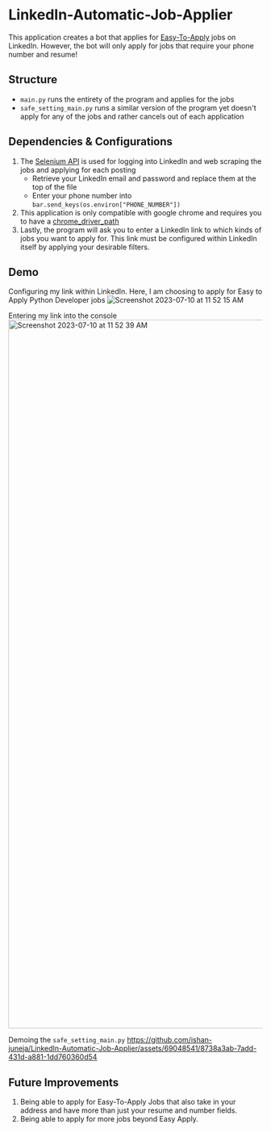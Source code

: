 # LinkedIn-Automatic-Job-Applier

This application creates a bot that applies for [Easy-To-Apply]("https://business.linkedin.com/talent-solutions/product-update/recruiting-and-candidate-search-tool/lever/easy-apply") jobs on LinkedIn. However, the bot will only apply for jobs that require your phone number and resume!

## Structure
- `main.py` runs the entirety of the program and applies for the jobs
- `safe_setting_main.py` runs a similar version of the program yet doesn't apply for any of the jobs and rather cancels out of each application

## Dependencies & Configurations
1. The [Selenium API](https://www.selenium.dev/documentation/webdriver/) is used for logging into LinkedIn and web scraping the jobs and applying for each posting
   - Retrieve your LinkedIn email and password and replace them at the top of the file
   - Enter your phone number into `bar.send_keys(os.environ["PHONE_NUMBER"])`
2. This application is only compatible with google chrome and requires you to have a [chrome_driver_path](https://chromedriver.chromium.org/downloads)
3. Lastly, the program will ask you to enter a LinkedIn link to which kinds of jobs you want to apply for. This link must be configured within LinkedIn itself by applying your desirable filters.
   
## Demo

Configuring my link within LinkedIn. Here, I am choosing to apply for Easy to Apply Python Developer jobs
![Screenshot 2023-07-10 at 11 52 15 AM](https://github.com/ishan-juneja/LinkedIn-Automatic-Job-Applier/assets/69048541/fc3b1b98-437f-412f-b201-ade0280e6b32)

Entering my link into the console
<img width="1405" alt="Screenshot 2023-07-10 at 11 52 39 AM" src="https://github.com/ishan-juneja/LinkedIn-Automatic-Job-Applier/assets/69048541/ba634e4b-17f5-49a3-9b29-4e003550507e">

Demoing the `safe_setting_main.py`
https://github.com/ishan-juneja/LinkedIn-Automatic-Job-Applier/assets/69048541/8738a3ab-7add-431d-a881-1dd760360d54

## Future Improvements
1. Being able to apply for Easy-To-Apply Jobs that also take in your address and have more than just your resume and number fields.
2. Being able to apply for more jobs beyond Easy Apply.
